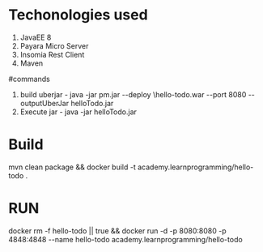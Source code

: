 # Techonologies used
1. JavaEE 8
2. Payara Micro Server
3. Insomia Rest Client
4. Maven

#commands
1. build uberjar - java -jar pm.jar --deploy <local directory>\hello-todo.war --port 8080 --outputUberJar helloTodo.jar
2. Execute jar - java -jar helloTodo.jar

# Build
mvn clean package && docker build -t academy.learnprogramming/hello-todo .

# RUN

docker rm -f hello-todo || true && docker run -d -p 8080:8080 -p 4848:4848 --name hello-todo academy.learnprogramming/hello-todo 
